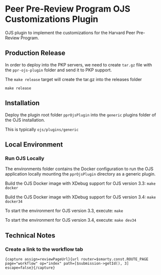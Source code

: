 # Peer Pre-Review Program OJS Customizations Plugin
OJS plugin to implement the customizations for the Harvard Peer Pre-Review Program.

## Production Release
In order to deploy into the PKP servers, we need to create ``tar.gz`` file with the ``ppr-ojs-plugin`` folder and send it to PKP support.

The ``make release`` target will create the tar.gz into the releases folder
```
make release
```

## Installation
Deploy the plugin root folder ``pprOjsPlugin`` into the ``generic`` plugins folder of the OJS installation.

This is typically ``ojs/plugins/generic``

## Local Environment

### Run OJS Locally
The environments folder contains the Docker configuration to run the OJS application locally mounting the ``pprOjsPlugin`` directory as a generic plugin.

Build the OJS Docker image with XDebug support for OJS version 3.3:
``make docker``

Build the OJS Docker image with XDebug support for OJS version 3.4:
``make docker34``

To start the environment for OJS version 3.3, execute:
``make``

To start the environment for OJS version 3.4, execute:
``make dev34``

## Technical Notes

### Create a link to the workflow tab
```
{capture assign=reviewPageUrl}{url router=$smarty.const.ROUTE_PAGE page="workflow" op="index" path=[$submission->getId(), 3] escape=false}{/capture}
```
